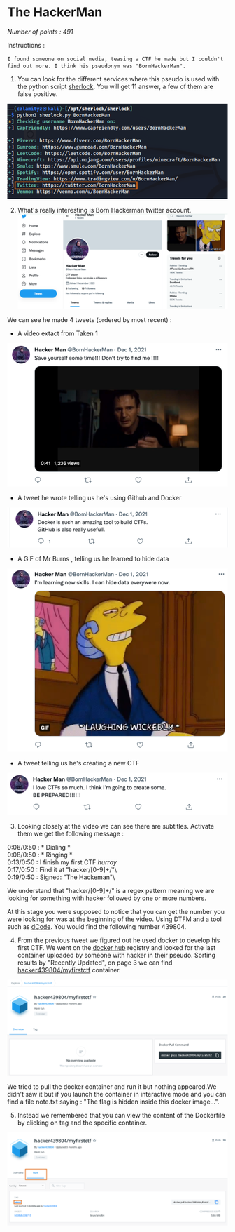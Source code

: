 # The HackerMan

_Number of points : 491_

Instructions :
```
I found someone on social media, teasing a CTF he made but I couldn't find out more. I think his pseudonym was "BornHackerMan".
```

1. You can look for the different services where this pseudo is used with the python script [sherlock](https://github.com/sherlock-project/sherlock). You will get 11 answer, a few of them are false positive. 

![Sherlock on BornHackerMan](../images/h1.png)

2. What's really interesting is Born Hackerman twitter account.  
![BornHackerMan Twitter Account](../images/h2.png)

We can see he made 4 tweets (ordered by most recent) : 
- A video extact from Taken 1

![BornHackerMan Twitter Account|100](../images/h3.png)

- A tweet he wrote telling us he's using Github and Docker

![BornHackerMan Twitter Account|100](../images/h4.png)

- A GIF of Mr Burns , telling us he learned to hide data

![BornHackerMan Twitter Account|100](../images/h5.png)

-  A tweet telling us he's creating a new CTF

 ![BornHackerMan Twitter Account|100](../images/h6.png)
  
  3. Looking closely at the video we can see  there are subtitles. Activate them we get the following message :
  
  0:06/0:50 : * Dialing *\
  0:08/0:50 : * Ringing *\
  0:13/0:50 : I finish my first CTF *hurray*\
  0:17/0:50 : Find it at "hacker/[0-9]+/"\  
  0:19/0:50 : Signed: "The Hackeman"\
  
  We understand that "hacker/[0-9]+/"  is a regex pattern meaning we are looking for something with hacker followed by one or more numbers. 
  
  
 At this stage you were supposed to notice that you can get the number you were looking for was at the beginning of the video. Using DTFM and a tool such as [dCode](https://www.dcode.fr/code-dtmf). You would find the following number 439804.
 
 4. From the previous tweet we figured out he used docker to develop his first CTF. We went on the [docker hub]() registry and looked for the last container uploaded by someone with hacker in their pseudo. Sorting results by "Recently Updated", on page 3 we can find [hacker439804/myfirstctf](https://hub.docker.com/r/hacker439804/myfirstctf) container.
  
   ![Docker container](../images/h7.png)
   
  We tried to pull the docker container and run it but nothing appeared.We didn't saw it but if you launch the container in interactive mode and you can find a file note.txt saying : "The flag is hidden inside this docker image...".
  
5. Instead we remembered that you can view the content of the Dockerfile by clicking on tag and the specific container. 
 
 ![Flag](../images/h8.png)